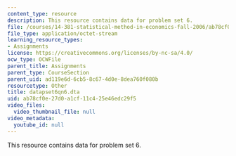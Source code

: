 ```yaml
---
content_type: resource
description: This resource contains data for problem set 6.
file: /courses/14-381-statistical-method-in-economics-fall-2006/ab78cf0e27d0a1cf11c425e46edc29f5_datapset6qn6.dta
file_type: application/octet-stream
learning_resource_types:
- Assignments
license: https://creativecommons.org/licenses/by-nc-sa/4.0/
ocw_type: OCWFile
parent_title: Assignments
parent_type: CourseSection
parent_uid: ad119e6d-6cb5-8c67-4d0e-8dea760f080b
resourcetype: Other
title: datapset6qn6.dta
uid: ab78cf0e-27d0-a1cf-11c4-25e46edc29f5
video_files:
  video_thumbnail_file: null
video_metadata:
  youtube_id: null
---
```

This resource contains data for problem set 6.